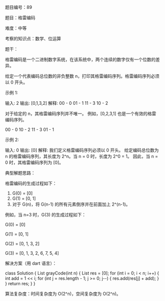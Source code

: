 题目编号：89

题目：格雷编码

难度：中等

考察的知识点：数学、位运算

题干：

格雷编码是一个二进制数字系统，在该系统中，两个连续的数字仅有一个位数的差异。

给定一个代表编码总位数的非负整数 n，打印其格雷编码序列。格雷编码序列必须以 0 开头。

示例 1:

输入: 2
输出: [0,1,3,2]
解释:
00 - 0
01 - 1
11 - 3
10 - 2

对于给定的 n，其格雷编码序列并不唯一。
例如，[0,2,3,1] 也是一个有效的格雷编码序列。

00 - 0
10 - 2
11 - 3
01 - 1

示例 2:

输入: 0
输出: [0]
解释: 我们定义格雷编码序列必须以 0 开头。
     给定编码总位数为 n 的格雷编码序列，其长度为 2^n。当 n = 0 时，长度为 2^0 = 1。
     因此，当 n = 0 时，其格雷编码序列为 [0]。

典型解题思路：

格雷编码的生成过程如下：

1. G(0) = [0]
2. G(1) = [0, 1]
3. 对于 G(n)，将 G(n-1) 的所有元素倒序并在前面加上 2^(n-1)。

例如，当 n=3 时，G(3) 的生成过程如下：

G(0) = [0]

G(1) = [0, 1]

G(2) = [0, 1, 3, 2]

G(3) = [0, 1, 3, 2, 6, 7, 5, 4]

解决方案（用 dart 语言）：

class Solution {
  List<int> grayCode(int n) {
    List<int> res = [0];
    for (int i = 0; i < n; i++) {
      int add = 1 << i;
      for (int j = res.length - 1; j >= 0; j--) {
        res.add(res[j] + add);
      }
    }
    return res;
  }
}

算法复杂度：时间复杂度为 O(2^n)，空间复杂度为 O(2^n)。